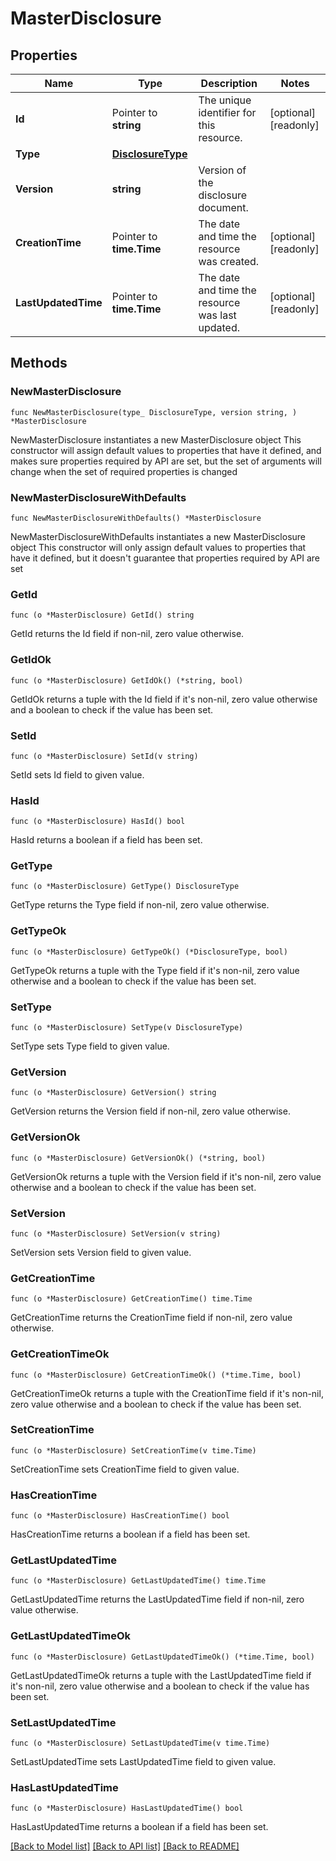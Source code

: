 # MasterDisclosure

## Properties

Name | Type | Description | Notes
------------ | ------------- | ------------- | -------------
**Id** | Pointer to **string** | The unique identifier for this resource. | [optional] [readonly] 
**Type** | [**DisclosureType**](DisclosureType.md) |  | 
**Version** | **string** | Version of the disclosure document. | 
**CreationTime** | Pointer to **time.Time** | The date and time the resource was created. | [optional] [readonly] 
**LastUpdatedTime** | Pointer to **time.Time** | The date and time the resource was last updated. | [optional] [readonly] 

## Methods

### NewMasterDisclosure

`func NewMasterDisclosure(type_ DisclosureType, version string, ) *MasterDisclosure`

NewMasterDisclosure instantiates a new MasterDisclosure object
This constructor will assign default values to properties that have it defined,
and makes sure properties required by API are set, but the set of arguments
will change when the set of required properties is changed

### NewMasterDisclosureWithDefaults

`func NewMasterDisclosureWithDefaults() *MasterDisclosure`

NewMasterDisclosureWithDefaults instantiates a new MasterDisclosure object
This constructor will only assign default values to properties that have it defined,
but it doesn't guarantee that properties required by API are set

### GetId

`func (o *MasterDisclosure) GetId() string`

GetId returns the Id field if non-nil, zero value otherwise.

### GetIdOk

`func (o *MasterDisclosure) GetIdOk() (*string, bool)`

GetIdOk returns a tuple with the Id field if it's non-nil, zero value otherwise
and a boolean to check if the value has been set.

### SetId

`func (o *MasterDisclosure) SetId(v string)`

SetId sets Id field to given value.

### HasId

`func (o *MasterDisclosure) HasId() bool`

HasId returns a boolean if a field has been set.

### GetType

`func (o *MasterDisclosure) GetType() DisclosureType`

GetType returns the Type field if non-nil, zero value otherwise.

### GetTypeOk

`func (o *MasterDisclosure) GetTypeOk() (*DisclosureType, bool)`

GetTypeOk returns a tuple with the Type field if it's non-nil, zero value otherwise
and a boolean to check if the value has been set.

### SetType

`func (o *MasterDisclosure) SetType(v DisclosureType)`

SetType sets Type field to given value.


### GetVersion

`func (o *MasterDisclosure) GetVersion() string`

GetVersion returns the Version field if non-nil, zero value otherwise.

### GetVersionOk

`func (o *MasterDisclosure) GetVersionOk() (*string, bool)`

GetVersionOk returns a tuple with the Version field if it's non-nil, zero value otherwise
and a boolean to check if the value has been set.

### SetVersion

`func (o *MasterDisclosure) SetVersion(v string)`

SetVersion sets Version field to given value.


### GetCreationTime

`func (o *MasterDisclosure) GetCreationTime() time.Time`

GetCreationTime returns the CreationTime field if non-nil, zero value otherwise.

### GetCreationTimeOk

`func (o *MasterDisclosure) GetCreationTimeOk() (*time.Time, bool)`

GetCreationTimeOk returns a tuple with the CreationTime field if it's non-nil, zero value otherwise
and a boolean to check if the value has been set.

### SetCreationTime

`func (o *MasterDisclosure) SetCreationTime(v time.Time)`

SetCreationTime sets CreationTime field to given value.

### HasCreationTime

`func (o *MasterDisclosure) HasCreationTime() bool`

HasCreationTime returns a boolean if a field has been set.

### GetLastUpdatedTime

`func (o *MasterDisclosure) GetLastUpdatedTime() time.Time`

GetLastUpdatedTime returns the LastUpdatedTime field if non-nil, zero value otherwise.

### GetLastUpdatedTimeOk

`func (o *MasterDisclosure) GetLastUpdatedTimeOk() (*time.Time, bool)`

GetLastUpdatedTimeOk returns a tuple with the LastUpdatedTime field if it's non-nil, zero value otherwise
and a boolean to check if the value has been set.

### SetLastUpdatedTime

`func (o *MasterDisclosure) SetLastUpdatedTime(v time.Time)`

SetLastUpdatedTime sets LastUpdatedTime field to given value.

### HasLastUpdatedTime

`func (o *MasterDisclosure) HasLastUpdatedTime() bool`

HasLastUpdatedTime returns a boolean if a field has been set.


[[Back to Model list]](../README.md#documentation-for-models) [[Back to API list]](../README.md#documentation-for-api-endpoints) [[Back to README]](../README.md)


